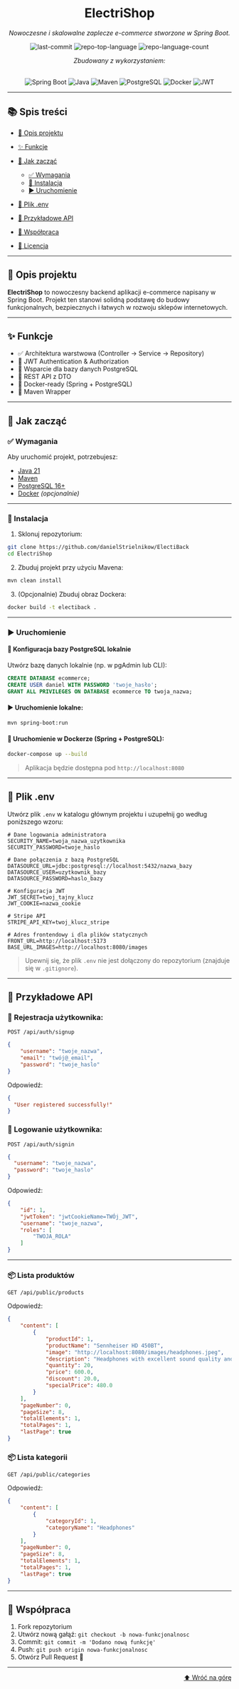 <div id="top"></div>

<div align="center">

# ElectriShop

<em>Nowoczesne i skalowalne zaplecze e-commerce stworzone w Spring Boot.</em>

<!-- BADGES -->

<img src="https://img.shields.io/github/last-commit/danielStrielnikow/ElectriShop?style=flat&logo=git&logoColor=white&color=0080ff" alt="last-commit">
<img src="https://img.shields.io/github/languages/top/danielStrielnikow/ElectriShop?style=flat&color=0080ff" alt="repo-top-language">
<img src="https://img.shields.io/github/languages/count/danielStrielnikow/ElectriShop?style=flat&color=0080ff" alt="repo-language-count">

<em>Zbudowany z wykorzystaniem:</em><br><br>

<img src="https://img.shields.io/badge/Spring_Boot-6DB33F.svg?style=flat&logo=Spring-Boot&logoColor=white" alt="Spring Boot">
<img src="https://img.shields.io/badge/Java-007396.svg?style=flat&logo=java&logoColor=white" alt="Java">
<img src="https://img.shields.io/badge/Maven-C71A36.svg?style=flat&logo=apache-maven&logoColor=white" alt="Maven">
<img src="https://img.shields.io/badge/PostgreSQL-4169E1.svg?style=flat&logo=postgresql&logoColor=white" alt="PostgreSQL">
<img src="https://img.shields.io/badge/Docker-2496ED.svg?style=flat&logo=Docker&logoColor=white" alt="Docker">
<img src="https://img.shields.io/badge/JWT-black?style=flat&logo=jsonwebtokens&logoColor=white" alt="JWT">

</div>

---

## 📚 Spis treści

* [📖 Opis projektu](#-opis-projektu)
* [✨ Funkcje](#-funkcje)
* [🚀 Jak zacząć](#-jak-zacząć)

  * [✅ Wymagania](#-wymagania)
  * [🔧 Instalacja](#-instalacja)
  * [▶️ Uruchomienie](#️-uruchomienie)
* [🔐 Plik .env](#-plik-env)
* [📡 Przykładowe API](#-przykładowe-api)
* [🤝 Współpraca](#-współpraca)
* [📄 Licencja](#-licencja)

---

## 📖 Opis projektu

**ElectriShop** to nowoczesny backend aplikacji e-commerce napisany w Spring Boot. Projekt ten stanowi solidną podstawę do budowy funkcjonalnych, bezpiecznych i łatwych w rozwoju sklepów internetowych.

---

## ✨ Funkcje

* ✅ Architektura warstwowa (Controller → Service → Repository)
* 🔐 JWT Authentication & Authorization
* 💾 Wsparcie dla bazy danych PostgreSQL
* 🧾 REST API z DTO
* 🐋 Docker-ready (Spring + PostgreSQL)
* 📄 Maven Wrapper

---

## 🚀 Jak zacząć

### ✅ Wymagania

Aby uruchomić projekt, potrzebujesz:

* [Java 21](https://www.oracle.com/java/)
* [Maven](https://maven.apache.org/)
* [PostgreSQL 16+](https://www.postgresql.org/)
* [Docker](https://www.docker.com/) *(opcjonalnie)*

---

### 🔧 Instalacja

1. Sklonuj repozytorium:

```bash
git clone https://github.com/danielStrielnikow/ElectiBack
cd ElectriShop
```

2. Zbuduj projekt przy użyciu Mavena:

```bash
mvn clean install
```

3. (Opcjonalnie) Zbuduj obraz Dockera:

```bash
docker build -t electiback .
```

---

### ▶️ Uruchomienie

#### 🐘 Konfiguracja bazy PostgreSQL lokalnie

Utwórz bazę danych lokalnie (np. w pgAdmin lub CLI):

```sql
CREATE DATABASE ecommerce;
CREATE USER daniel WITH PASSWORD 'twoje_hasło';
GRANT ALL PRIVILEGES ON DATABASE ecommerce TO twoja_nazwa;
```

#### ▶️ Uruchomienie lokalne:

```bash
mvn spring-boot:run
```

#### 🐳 Uruchomienie w Dockerze (Spring + PostgreSQL):

```bash
docker-compose up --build
```

> Aplikacja będzie dostępna pod `http://localhost:8080`

---

## 🔐 Plik .env

Utwórz plik `.env` w katalogu głównym projektu i uzupełnij go według poniższego wzoru:

```
# Dane logowania administratora
SECURITY_NAME=twoja_nazwa_uzytkownika
SECURITY_PASSWORD=twoje_haslo

# Dane połączenia z bazą PostgreSQL
DATASOURCE_URL=jdbc:postgresql://localhost:5432/nazwa_bazy
DATASOURCE_USER=uzytkownik_bazy
DATASOURCE_PASSWORD=haslo_bazy

# Konfiguracja JWT
JWT_SECRET=twoj_tajny_klucz
JWT_COOKIE=nazwa_cookie

# Stripe API
STRIPE_API_KEY=twoj_klucz_stripe

# Adres frontendowy i dla plików statycznych
FRONT_URL=http://localhost:5173
BASE_URL_IMAGES=http://localhost:8080/images
```

> Upewnij się, że plik `.env` nie jest dołączony do repozytorium (znajduje się w `.gitignore`).

---

## 📡 Przykładowe API

### 🔐 Rejestracja użytkownika:

`POST /api/auth/signup`
```json
{
    "username": "twoje_nazwa",
    "email": "twój@_email",
    "password": "twoje_haslo"
}
```
Odpowiedź:

```json
{
  "User registered successfully!"
}
```

### 🔐 Logowanie użytkownika:

`POST /api/auth/signin`

```json
{
  "username": "twoje_nazwa",
  "password": "twoje_haslo"
}
```

Odpowiedź:

```json
{
    "id": 1,
    "jwtToken": "jwtCookieName=TWÓj_JWT",
    "username": "twoje_nazwa",
    "roles": [
        "TWOJA_ROLA"
    ]
}
```

---

### 📦 Lista produktów

`GET /api/public/products`

Odpowiedź:

```json
{
    "content": [
        {
            "productId": 1,
            "productName": "Sennheiser HD 450BT",
            "image": "http://localhost:8080/images/headphones.jpeg",
            "description": "Headphones with excellent sound quality and noise reduction.",
            "quantity": 20,
            "price": 600.0,
            "discount": 20.0,
            "specialPrice": 480.0
        }
    ],
    "pageNumber": 0,
    "pageSize": 8,
    "totalElements": 1,
    "totalPages": 1,
    "lastPage": true
}
```

### 📦 Lista kategorii
`GET /api/public/categories`

Odpowiedź:

```json
{
    "content": [
        {
            "categoryId": 1,
            "categoryName": "Headphones"
        }
    ],
    "pageNumber": 0,
    "pageSize": 8,
    "totalElements": 1,
    "totalPages": 1,
    "lastPage": true
}
```
---

## 🤝 Współpraca

1. Fork repozytorium
2. Utwórz nową gałąź: `git checkout -b nowa-funkcjonalnosc`
3. Commit: `git commit -m 'Dodano nową funkcję'`
4. Push: `git push origin nowa-funkcjonalnosc`
5. Otwórz Pull Request 🚀

---

<div align="right"><a href="#top">⬆ Wróć na górę</a></div>
